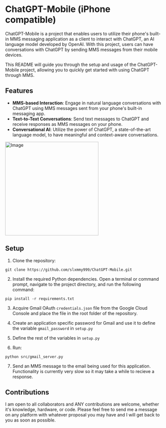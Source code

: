 # ChatGPT-Mobile (iPhone compatible)

ChatGPT-Mobile is a project that enables users to utilize their phone's built-in MMS messaging application as a client to interact with ChatGPT, an AI language model developed by OpenAI. With this project, users can have conversations with ChatGPT by sending MMS messages from their mobile devices.

This README will guide you through the setup and usage of the ChatGPT-Mobile project, allowing you to quickly get started with using ChatGPT through MMS.
## Features

- **MMS-based Interaction**: Engage in natural language conversations with ChatGPT using MMS messages sent from your phone's built-in messaging app.
- **Text-to-Text Conversations**: Send text messages to ChatGPT and receive responses as MMS messages on your phone.
- **Conversational AI**: Utilize the power of ChatGPT, a state-of-the-art language model, to have meaningful and context-aware conversations.

<img src="https://github.com/slxmmy999/ChatGPT-Mobile/assets/62761327/60a815a0-2334-44ce-a8b0-8043b7f9ccf8" alt="Image" width="300">

## Setup

1. Clone the repository:
```
git clone https://github.com/slxmmy999/ChatGPT-Mobile.git
```

2. Install the required Python dependencies. Open a terminal or command prompt, navigate to the project directory, and run the following command:
```
pip install -r requirements.txt
```

3. Acquire Gmail OAuth `credentials.json` file from the Google Cloud Console and place the file in the root folder of the repository.

4. Create an application specific password for Gmail and use it to define the variable `gmail_password` in `setup.py`

5. Define the rest of the variables in `setup.py`

6. Run:
```
python src/gmail_server.py
```

7. Send an MMS message to the email being used for this application. Functionality is currently very slow so it may take a while to recieve a response.

## Contributions

I am open to all collaborators and ANY contributions are welcome, whether it's knowledge, hardware, or code. Please feel free to send me a message on any platform with whatever proposal you may have and I will get back to you as soon as possible.
